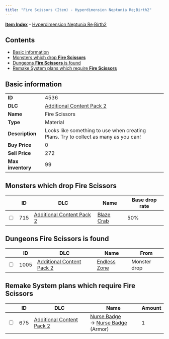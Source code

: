 ```yaml
---
title: "Fire Scissors (Item) - Hyperdimension Neptunia Re;Birth2"
---
```


[**Item Index**](/neptunia/rb2/item/index.html) - [Hyperdimension Neptunia Re;Birth2](/neptunia/rb2)

## Contents

- [Basic information](#basic-information)
- [Monsters which drop **Fire Scissors**](#monsters-which-drop-fire-scissors)
- [Dungeons **Fire Scissors** is found](#dungeons-fire-scissors-is-found)
- [Remake System plans which require **Fire Scissors**](#remake-system-plans-which-require-fire-scissors)

## Basic information

|   |   |
| -- | -- |
| **ID** | 4536 |
| **DLC** | [Additional Content Pack 2](/neptunia/rb2/dlc/4-pack2.html) |
| **Name** | Fire Scissors |
| **Type** | Material |
| **Description** | Looks like something to use when creating Plans. Try to collect as many as you can! |
| **Buy Price** | 0 |
| **Sell Price** | 272 |
| **Max inventory** | 99 |

## Monsters which drop **Fire Scissors**

|    | ID | DLC | Name | Base drop rate |
| -- | -- | --- | ---- | -------------- |
| <input type="checkbox" id="rb2-monster-4-715" class="trackbox" /> | 715 | [Additional Content Pack 2](/neptunia/rb2/dlc/4-pack2.html) | [Blaze Crab](/neptunia/rb2/monster/4-715-blaze-crab.html) | 50% |

## Dungeons **Fire Scissors** is found

|    | ID | DLC | Name | From |
| -- | -- | --- | ---- | ---- |
| <input type="checkbox" id="rb2-dungeon-4-1005" class="trackbox" /> | 1005 | [Additional Content Pack 2](/neptunia/rb2/dlc/4-pack2.html) | [Endless Zone](/neptunia/rb2/dungeon/4-1005-endless-zone.html) | Monster drop |

## Remake System plans which require **Fire Scissors**

|    | ID | DLC | Name | Amount |
| -- | -- | --- | ---- | ------ |
| <input type="checkbox" id="rb2-remake-4-675" class="trackbox" /> | 675 | [Additional Content Pack 2](/neptunia/rb2/dlc/4-pack2.html) | [Nurse Badge](/neptunia/rb2/remake/4-675-nurse-badge.html)<br />→ [Nurse Badge](/neptunia/rb2/item/4-4543-nurse-badge.html) (Armor) | 1 |